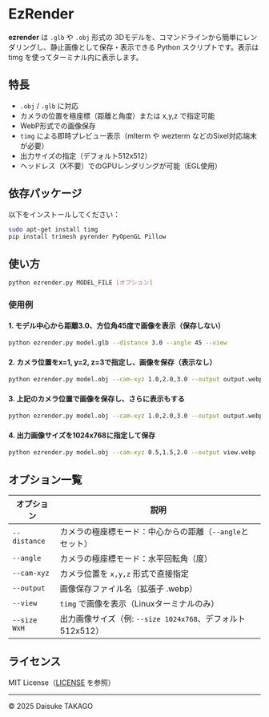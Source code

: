 # EzRender

**ezrender** は `.glb` や `.obj` 形式の 3Dモデルを、コマンドラインから簡単にレンダリングし、静止画像として保存・表示できる Python スクリプトです。表示は timg を使ってターミナル内に表示します。

## 特長

- `.obj` / `.glb` に対応
- カメラの位置を極座標（距離と角度）または x,y,z で指定可能
- WebP形式での画像保存
- `timg` による即時プレビュー表示（mlterm や wezterm などのSixel対応端末が必要）
- 出力サイズの指定（デフォルト512x512）
- ヘッドレス（X不要）でのGPUレンダリングが可能（EGL使用）

## 依存パッケージ

以下をインストールしてください：

```bash
sudo apt-get install timg
pip install trimesh pyrender PyOpenGL Pillow
```

## 使い方

```bash
python ezrender.py MODEL_FILE [オプション]
```

### 使用例

#### 1. モデル中心から距離3.0、方位角45度で画像を表示（保存しない）

```bash
python ezrender.py model.glb --distance 3.0 --angle 45 --view
```

#### 2. カメラ位置をx=1, y=2, z=3で指定し、画像を保存（表示なし）

```bash
python ezrender.py model.obj --cam-xyz 1.0,2.0,3.0 --output output.webp
```

#### 3. 上記のカメラ位置で画像を保存し、さらに表示もする

```bash
python ezrender.py model.obj --cam-xyz 1.0,2.0,3.0 --output output.webp --view
```

#### 4. 出力画像サイズを1024x768に指定して保存

```bash
python ezrender.py model.obj --cam-xyz 0.5,1.5,2.0 --output view.webp --size 1024x768
```

## オプション一覧

| オプション        | 説明 |
|------------------|------|
| `--distance`      | カメラの極座標モード：中心からの距離（`--angle`とセット） |
| `--angle`         | カメラの極座標モード：水平回転角（度） |
| `--cam-xyz`       | カメラ位置を `x,y,z` 形式で直接指定 |
| `--output`        | 画像保存ファイル名（拡張子 .webp） |
| `--view`          | `timg` で画像を表示（Linuxターミナルのみ） |
| `--size WxH`      | 出力画像サイズ（例: `--size 1024x768`、デフォルト512x512） |

## ライセンス

MIT License（[LICENSE](./LICENSE) を参照）

---

© 2025 Daisuke TAKAGO
